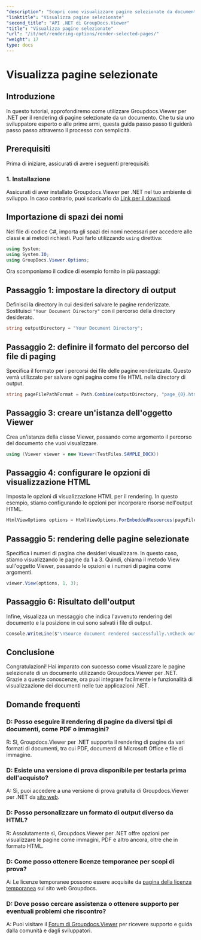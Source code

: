 ```yaml
---
"description": "Scopri come visualizzare pagine selezionate da documenti utilizzando Groupdocs.Viewer per .NET. Tutorial dettagliato con esempi di codice inclusi."
"linktitle": "Visualizza pagine selezionate"
"second_title": "API .NET di GroupDocs.Viewer"
"title": "Visualizza pagine selezionate"
"url": "/it/net/rendering-options/render-selected-pages/"
"weight": 17
type: docs
---
```

# Visualizza pagine selezionate

## Introduzione

In questo tutorial, approfondiremo come utilizzare Groupdocs.Viewer per .NET per il rendering di pagine selezionate da un documento. Che tu sia uno sviluppatore esperto o alle prime armi, questa guida passo passo ti guiderà passo passo attraverso il processo con semplicità.

## Prerequisiti

Prima di iniziare, assicurati di avere i seguenti prerequisiti:

### 1. Installazione

Assicurati di aver installato Groupdocs.Viewer per .NET nel tuo ambiente di sviluppo. In caso contrario, puoi scaricarlo da [Link per il download](https://releases.groupdocs.com/viewer/net/).

## Importazione di spazi dei nomi

Nel file di codice C#, importa gli spazi dei nomi necessari per accedere alle classi e ai metodi richiesti. Puoi farlo utilizzando `using` direttiva:

```csharp
using System;
using System.IO;
using GroupDocs.Viewer.Options;
```

Ora scomponiamo il codice di esempio fornito in più passaggi:

## Passaggio 1: impostare la directory di output

Definisci la directory in cui desideri salvare le pagine renderizzate. Sostituisci `"Your Document Directory"` con il percorso della directory desiderato.

```csharp
string outputDirectory = "Your Document Directory";
```

## Passaggio 2: definire il formato del percorso del file di paging

Specifica il formato per i percorsi dei file delle pagine renderizzate. Questo verrà utilizzato per salvare ogni pagina come file HTML nella directory di output.

```csharp
string pageFilePathFormat = Path.Combine(outputDirectory, "page_{0}.html");
```

## Passaggio 3: creare un'istanza dell'oggetto Viewer

Crea un'istanza della classe Viewer, passando come argomento il percorso del documento che vuoi visualizzare.

```csharp
using (Viewer viewer = new Viewer(TestFiles.SAMPLE_DOCX))
```

## Passaggio 4: configurare le opzioni di visualizzazione HTML

Imposta le opzioni di visualizzazione HTML per il rendering. In questo esempio, stiamo configurando le opzioni per incorporare risorse nell'output HTML.

```csharp
HtmlViewOptions options = HtmlViewOptions.ForEmbeddedResources(pageFilePathFormat);
```

## Passaggio 5: rendering delle pagine selezionate

Specifica i numeri di pagina che desideri visualizzare. In questo caso, stiamo visualizzando le pagine da 1 a 3. Quindi, chiama il metodo View sull'oggetto Viewer, passando le opzioni e i numeri di pagina come argomenti.

```csharp
viewer.View(options, 1, 3);
```

## Passaggio 6: Risultato dell'output

Infine, visualizza un messaggio che indica l'avvenuto rendering del documento e la posizione in cui sono salvati i file di output.

```csharp
Console.WriteLine($"\nSource document rendered successfully.\nCheck output in {outputDirectory}.");
```

## Conclusione

Congratulazioni! Hai imparato con successo come visualizzare le pagine selezionate di un documento utilizzando Groupdocs.Viewer per .NET. Grazie a queste conoscenze, ora puoi integrare facilmente le funzionalità di visualizzazione dei documenti nelle tue applicazioni .NET.

## Domande frequenti

### D: Posso eseguire il rendering di pagine da diversi tipi di documenti, come PDF o immagini?

R: Sì, Groupdocs.Viewer per .NET supporta il rendering di pagine da vari formati di documenti, tra cui PDF, documenti di Microsoft Office e file di immagine.

### D: Esiste una versione di prova disponibile per testarla prima dell'acquisto?

A: Sì, puoi accedere a una versione di prova gratuita di Groupdocs.Viewer per .NET da [sito web](https://releases.groupdocs.com/).

### D: Posso personalizzare un formato di output diverso da HTML?

R: Assolutamente sì, Groupdocs.Viewer per .NET offre opzioni per visualizzare le pagine come immagini, PDF e altro ancora, oltre che in formato HTML.

### D: Come posso ottenere licenze temporanee per scopi di prova?

A: Le licenze temporanee possono essere acquisite da [pagina della licenza temporanea](https://purchase.groupdocs.com/temporary-license/) sul sito web Groupdocs.

### D: Dove posso cercare assistenza o ottenere supporto per eventuali problemi che riscontro?

A: Puoi visitare il [Forum di Groupdocs.Viewer](https://forum.groupdocs.com/c/viewer/9) per ricevere supporto e guida dalla comunità e dagli sviluppatori.
